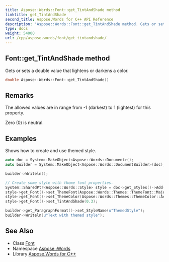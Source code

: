 ```yaml
---
title: Aspose::Words::Font::get_TintAndShade method
linktitle: get_TintAndShade
second_title: Aspose.Words for C++ API Reference
description: 'Aspose::Words::Font::get_TintAndShade method. Gets or sets a double value that lightens or darkens a color in C++.'
type: docs
weight: 54000
url: /cpp/aspose.words/font/get_tintandshade/
---
```

## Font::get_TintAndShade method


Gets or sets a double value that lightens or darkens a color.

```cpp
double Aspose::Words::Font::get_TintAndShade()
```

## Remarks


The allowed values are in range from -1 (darkest) to 1 (lightest) for this property.

Zero (0) is neutral.

## Examples



Shows how to create and use themed style. 
```cpp
auto doc = System::MakeObject<Aspose::Words::Document>();
auto builder = System::MakeObject<Aspose::Words::DocumentBuilder>(doc);

builder->Writeln();

// Create some style with theme font properties.
System::SharedPtr<Aspose::Words::Style> style = doc->get_Styles()->Add(Aspose::Words::StyleType::Paragraph, u"ThemedStyle");
style->get_Font()->set_ThemeFont(Aspose::Words::Themes::ThemeFont::Major);
style->get_Font()->set_ThemeColor(Aspose::Words::Themes::ThemeColor::Accent5);
style->get_Font()->set_TintAndShade(0.3);

builder->get_ParagraphFormat()->set_StyleName(u"ThemedStyle");
builder->Writeln(u"Text with themed style");
```

## See Also

* Class [Font](../)
* Namespace [Aspose::Words](../../)
* Library [Aspose.Words for C++](../../../)
